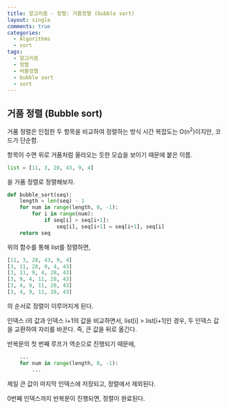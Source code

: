 ```yaml
---  
title: 알고리즘 - 정렬: 거품정렬 (bubble sort)
layout: single
comments: true
categories:
  - Algorithms
  - sort
tags:
  - 알고리즘
  - 정렬
  - 버블정렬
  - bubble sort
  - sort
---  
```


## **거품 정렬 (Bubble sort)**

거품 정렬은 인접한 두 항목을 비교하여 정렬하는 방식
시간 복잡도는 O(n<sup>2</sup>)이지만, 코드가 단순함.

항목이 수면 위로 거품처럼 올라오는 듯한 모습을 보이기 때문에 붙은 이름.

```python
list = [11, 3, 28, 43, 9, 4]
```
을 거품 정렬로 정렬해보자.

```python
def bubble_sort(seq):
    length = len(seq) - 1
    for num in range(length, 0, -1):
        for i in range(num):
            if seq[i] > seq[i+1]:
                seq[i], seq[i+1] = seq[i+1], seq[i]
    return seq
```
위의 함수를 통해 list를 정렬하면,

```python
[11, 3, 28, 43, 9, 4]
[3, 11, 28, 9, 4, 43]
[3, 11, 9, 4, 28, 43]
[3, 9, 4, 11, 28, 43]
[3, 4, 9, 11, 28, 43]
[3, 4, 9, 11, 28, 43]
```
의 순서로 정렬이 이루어지게 된다.

인덱스 i의 값과 인덱스 i+1의 값을 비교하면서,
list[i] > list[i+1]인 경우, 두 인덱스 값을 교환하여 자리를 바꾼다.
즉, 큰 값을 뒤로 옮긴다.

반복문의 첫 번째 루프가 역순으로 진행되기 때문에,
```python
    ...
    for num in range(length, 0, -1):
        ...
```
제일 큰 값이 마지막 인덱스에 저장되고, 정렬에서 제외된다.

0번째 인덱스까지 반복문이 진행되면, 정렬이 완료된다.
